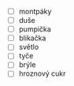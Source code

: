 - [ ] montpáky
- [ ] duše
- [ ] pumpička
- [ ] blikačka
- [ ] světlo
- [ ] tyče
- [ ] brýle
- [ ] hroznový cukr